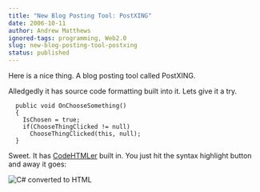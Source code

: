 ```yaml
---
title: "New Blog Posting Tool: PostXING"
date: 2006-10-11
author: Andrew Matthews
ignored-tags: programming, Web2.0
slug: new-blog-posting-tool-postxing
status: published
---
```


Here is a nice thing. A blog posting tool called PostXING.

Alledgedly it has source code formatting built into it. Lets give it a
try.

      public void OnChooseSomething()
      {
        IsChosen = true;
        if(ChooseThingClicked != null)
          ChooseThingClicked(this, null);
      }

Sweet. It has [CodeHTMLer](http://puzzleware.net/codehtmler/default.aspx) built in.
You just hit the syntax highlight button and away it goes:

![C\# converted to HTML](http://www.geocities.com/aabsinoz/blogsrc/syntax.png)
